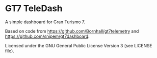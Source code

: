 # GT7 TeleDash
A simple dashboard for Gran Turismo 7.

Based on code from https://github.com/Bornhall/gt7telemetry and https://github.com/snipem/gt7dashboard.

Licensed under the GNU General Public License Version 3 (see LICENSE file).
